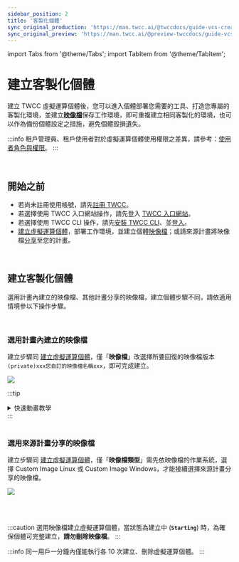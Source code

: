 ```yaml
---
sidebar_position: 2
title: '客製化個體'
sync_original_production: 'https://man.twcc.ai/@twccdocs/guide-vcs-create-custom-instance-zh' 
sync_original_preview: 'https://man.twcc.ai/@preview-twccdocs/guide-vcs-create-custom-instance-zh' 
---
```


import Tabs from '@theme/Tabs';
import TabItem from '@theme/TabItem';

# 建立客製化個體

建立 TWCC 虛擬運算個體後，您可以進入個體部署您需要的工具、打造您專屬的客製化環境，並建立[**映像檔**](https://man.twcc.ai/@twccdocs/vcs-vds-instance-image-zh)保存工作環境，即可重複建立相同客製化的環境，也可以作為備份個體設定之措施，避免個體毀損遺失。

:::info
租戶管理員、租戶使用者對於虛擬運算個體使用權限之差異，請參考：[<ins>使用者角色與權限</ins>](https://man.twcc.ai/@twccdocs/role-main-zh/https%3A%2F%2Fman.twcc.ai%2F%40twccdocs%2Frole-compute-zh#虛擬運算服務)。
:::

<br/>

## 開始之前

- 若尚未註冊使用帳號，請先[註冊 TWCC](https://www.twcc.ai/)。
- 若選擇使用 TWCC 入口網站操作，請先登入 [TWCC 入口網站](https://www.twcc.ai/)。
- 若選擇使用 TWCC CLI 操作，請先[安裝 TWCC CLI](https://man.twcc.ai/@twccdocs/doc-cli-main-zh/https%3A%2F%2Fman.twcc.ai%2F%40twccdocs%2Fguide-cli-install-linux-zh)、並[登入](https://man.twcc.ai/@twccdocs/doc-cli-main-zh/https%3A%2F%2Fman.twcc.ai%2F%40twccdocs%2Fguide-cli-signin-zh)。
- [建立虛擬運算個體](https://man.twcc.ai/@twccdocs/guide-vcs-create-zh)，部署工作環境，並建立個體[映像檔](https://man.twcc.ai/@twccdocs/vcs-vds-instance-image-zh)；或請來源計畫將映像檔[分享](https://man.twcc.ai/@twccdocs/vcs-vds-manage-instance-image-zh)至您的計畫。

<br/>


## 建立客製化個體

選用計畫內建立的映像檔、其他計畫分享的映像檔，建立個體步驟不同，請依適用情境參以下操作步驟。

<br/>

### 選用計畫內建立的映像檔

<Tabs>

<TabItem value="TWCC 入口網站" label="TWCC 入口網站">

建立步驟同 [<ins>建立虛擬運算個體</ins>](https://man.twcc.ai/@twccdocs/guide-vcs-create-zh)，僅「**映像檔**」改選擇所要回復的映像檔版本 `(private)xxx您自訂的映像檔名稱xxx`，即可完成建立。
    
![](https://cos.twcc.ai/SYS-MANUAL/uploads/upload_020639a28b42ede29aa4ca4ceb1612a5.png)


:::tip
<details>

<summary> 快速動畫教學 <i class="fa fa-file-video-o" aria-hidden="true"></i> </summary>

![](https://i.imgur.com/XLTl6xa.gif)

</details>
:::

</TabItem>

<TabItem value="TWCC CLI" label="TWCC CLI(TBD)">

<br/>

</TabItem>

</Tabs>

<br/>


### 選用來源計畫分享的映像檔

<Tabs>

<TabItem value="TWCC 入口網站" label="TWCC 入口網站">

建立步驟同 [<ins>建立虛擬運算個體</ins>](https://man.twcc.ai/@twccdocs/guide-vcs-create-zh)，僅「**映像檔類型**」需先依映像檔的作業系統，選擇 Custom Image Linux 或 Custom Image Windows，才能接續選擇來源計畫分享的映像檔。
    
![](https://cos.twcc.ai/SYS-MANUAL/uploads/upload_cbe7e981b40b59d824db31876356bddf.png)

</TabItem>

<TabItem value="TWCC CLI" label="TWCC CLI(TBD)">

<br/>

</TabItem>

</Tabs>

<br/>

:::caution
選用映像檔建立虛擬運算個體，當狀態為建立中 (**`Starting`**) 時，為確保個體可完整建立，**請勿刪除映像檔**。
:::

:::info
同一用戶一分鐘內僅能執行各 10 次建立、刪除虛擬運算個體。
:::
